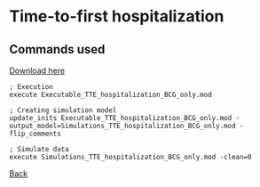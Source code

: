 # Time-to-first hospitalization

## Commands used

<a href="./Command_TTE_hospitalization_BCG_only_txt">Download here</a>

```![image]
; Execution
execute Executable_TTE_hospitalization_BCG_only.mod

; Creating simulation model
update_inits Executable_TTE_hospitalization_BCG_only.mod -output_model=Simulations_TTE_hospitalization_BCG_only.mod -flip_comments

; Simulate data
execute Simulations_TTE_hospitalization_BCG_only.mod -clean=0
```

[Back](../hospitalization_tte_main)
